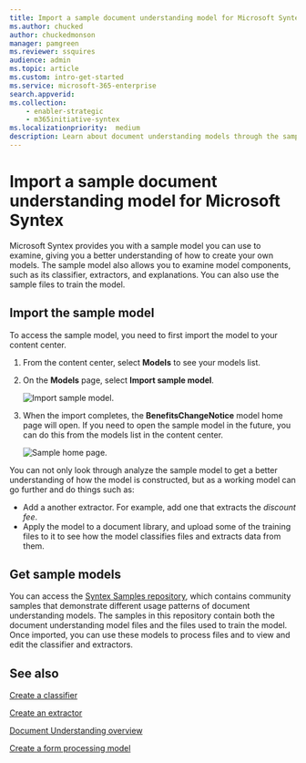 ```yaml
---
title: Import a sample document understanding model for Microsoft Syntex
ms.author: chucked
author: chuckedmonson
manager: pamgreen
ms.reviewer: ssquires
audience: admin
ms.topic: article
ms.custom: intro-get-started
ms.service: microsoft-365-enterprise
search.appverid: 
ms.collection: 
    - enabler-strategic
    - m365initiative-syntex
ms.localizationpriority:  medium
description: Learn about document understanding models through the sample model.
---
```


# Import a sample document understanding model for Microsoft Syntex

Microsoft Syntex provides you with a sample model you can use to examine, giving you a better understanding of how to create your own models. The sample model also allows you to examine model components, such as its classifier, extractors, and explanations. You can also use the sample files to train the model.

## Import the sample model

To access the sample model, you need to first import the model to your content center.

1. From the content center, select **Models** to see your models list.</br>
2. On the **Models** page, select **Import sample model**.</br>

    ![Import sample model.](../media/content-understanding/import-sample-model.png) </br>

3. When the import completes, the **BenefitsChangeNotice** model home page will open. If you need to open the sample model in the future, you can do this from the models list in the content center. </br>

     ![Sample home page.](../media/content-understanding/sample-home-page.png)</br>

You can not only look through analyze the sample model to get a better understanding of how the model is constructed, but as a working model can go further and do things such as:

- Add a another extractor. For example, add one that extracts the *discount fee*.
- Apply the model to a document library, and upload some of the training files to it to see how the model classifies files and extracts data from them.

## Get sample models

You can access the [Syntex Samples repository](https://github.com/pnp/syntex-samples), which contains community samples that demonstrate different usage patterns of document understanding models. The samples in this repository contain both the document understanding model files and the files used to train the model. Once imported, you can use these models to process files and to view and edit the classifier and extractors.

## See also
[Create a classifier](create-a-classifier.md)

[Create an extractor](create-an-extractor.md)

[Document Understanding overview](document-understanding-overview.md)

[Create a form processing model](create-a-form-processing-model.md)  
